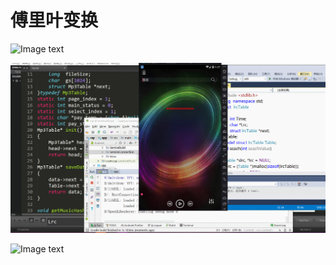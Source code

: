 <h1>傅里叶变换</h1>



![Image text](https://github.com/lisonglin0129/audio/blob/master/Picture/G2222IF.gif)

![Image text](https://github.com/lisonglin0129/audio/blob/master/Picture/GIF.gif)

![Image text](https://github.com/lisonglin0129/audio/blob/master/Picture/G3333IF.gif)
